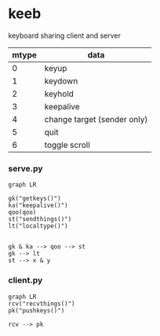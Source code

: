 # keeb
keyboard sharing client and server


|mtype|data|
|---|---|
|0|keyup
|1| keydown
|2| keyhold
|3|keepalive
|4| change target (sender only)
|5| quit
|6| toggle scroll


### __serve.py__

```mermaid
graph LR

gk("getkeys()")
ka("keepalive()")
qoo(qoo)
st("sendthings()")
lt("localtype()")


gk & ka --> qoo --> st
gk --> lt
st --> x & y

```

### __client.py__

```mermaid
graph LR
rcv("recvthings()")
pk("pushkeys()")

rcv --> pk
```


